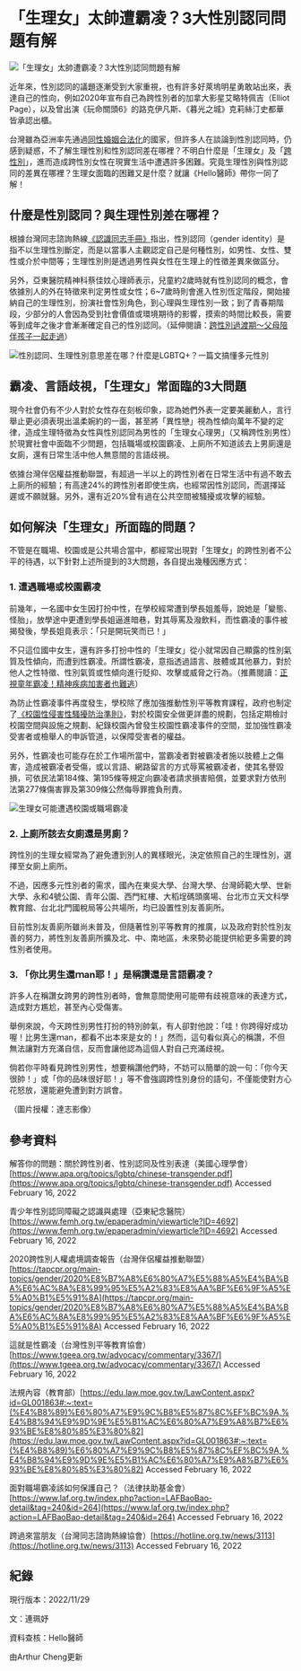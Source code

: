 # 「生理女」太帥遭霸凌？3大性別認同問題有解

![「生理女」太帥遭霸凌？3大性別認同問題有解](https://cdn.helloyishi.com.tw/wp-content/uploads/2022/02/台灣同婚合法化面臨的問題.jpg?w=3840&q=100)

近年來，性別認同的議題逐漸受到大家重視，也有許多好萊塢明星勇敢站出來，表達自己的性向，例如2020年宣布自己為跨性別者的加拿大影星艾略特佩吉（Elliot Page），以及曾出演《玩命關頭6》的路克伊凡斯、《暮光之城》克莉絲汀史都華皆承認出櫃。

台灣雖為亞洲率先通過[同性婚姻合法化](https://helloyishi.com.tw/health/news/legalized-gay-marriage-good-for-lgbtq/)的國家，但許多人在談論到性別認同時，仍感到疑惑，不了解生理性別和性別認同差在哪裡？不明白什麼是「生理女」及「[跨性別](https://helloyishi.com.tw/parenting/childrens-health/other-child-health-issues/when-your-child-needs-transitioning/)」，進而造成跨性別女性在現實生活中遭遇許多困難。究竟生理性別與性別認同的差異在哪裡？生理女面臨的困難又是什麼？就讓《Hello醫師》帶你一同了解！

## 什麼是性別認同？與生理性別差在哪裡？

根據台灣同志諮詢熱線[《認識同志手冊》](https://hotline.org.tw/sites/hotline.org.tw/files/field_upload/2016_%E8%AA%8D%E8%AD%98%E5%90%8C%E5%BF%97.pdf)指出，性別認同（gender identity）是指不以生理性別斷定，而是以當事人主觀認定自己是何種性別，如男性、女性、雙性或介於中間等；生理性別則是透過男性與女性在生理上的性徵差異來做區分。

另外，亞東醫院精神科蔡佳妏心理師表示，兒童約2歲時就有性別認同的概念，會依據別人的外在特徵來判定男性或女性；6~7歲時則會進入性別恆定階段，開始接納自己的生理性別，扮演社會性別角色，到心理與生理性別一致；到了青春期階段，少部分的人會因為受到社會價值或環境期待的影響，摸索的時間比較長，需要等到成年之後才會漸漸確定自己的性別認同。（延伸閱讀：[跨性別過渡期～父母陪伴孩子一起走過](https://helloyishi.com.tw/parenting/childrens-health/other-child-health-issues/when-your-child-needs-transitioning/)）

![性別認同、生理性別意思差在哪？什麼是LGBTQ+？一篇文搞懂多元性別](https://cdn.helloyishi.com.tw/wp-content/uploads/2022/02/性別認同.jpg)

## 霸凌、言語歧視，「生理女」常面臨的3大問題

現今社會仍有不少人對於女性存在刻板印象，認為她們外表一定要美麗動人，言行舉止更必須表現出溫柔婉約的一面，甚至將「異性戀」視為性傾向萬年不變的定律，造成生理特徵為女性與性別認同為男性的「生理女心理男」（又稱跨性別男性）於現實社會中面臨不少問題，包括職場或校園霸凌、上廁所不知道該去上男廁還是女廁，還有日常生活中他人無意間的言語歧視。

依據台灣伴侶權益推動聯盟，有超過一半以上的跨性別者在日常生活中有過不敢去上廁所的經驗；有高達24%的跨性別者即使生病，也經常因性別認同，而選擇延遲或不願就醫。另外，還有近20%曾有過在公共空間被騷擾或攻擊的經驗。

## 如何解決「生理女」所面臨的問題？

不管是在職場、校園或是公共場合當中，都經常出現對「生理女」的跨性別者不公平的待遇，以下針對上述所提到的3大問題，各自提出幾種因應方式：

### 1. 遭遇職場或校園霸凌

前幾年，一名國中女生因打扮中性，在學校經常遭到學長姐羞辱，說她是「變態、怪胎」，放學途中更遭到學長姐逼進暗巷，對其辱罵及潑飲料，而性霸凌的事件被揭發後，學長姐竟表示：「只是開玩笑而已！」

不只這位國中女生，還有許多打扮中性的「生理女」從小就常因自己顯露的性別氣質及性傾向，而遭到性霸凌。所謂性霸凌，意指透過語言、肢體或其他暴力，對於他人之性特徵、性別氣質或性傾向進行貶抑、攻擊或威脅之行為。（推薦閱讀：[正視童年霸凌！精神疾病加害者也難逃](https://helloyishi.com.tw/parenting/childrens-health/other-child-health-issues/childhood-exposure-to-bullying-connected-to-psychotic-behaviors/)）

為防止性霸凌事件再度發生，學校除了應加強推動性別平等教育課程，政府也制定了[《校園性侵害性騷擾防治準則》](https://law.moj.gov.tw/LawClass/LawAll.aspx?pcode=H0080069)，對於校園安全做更詳盡的規劃，包括定期檢討校園空間與設施之規劃、紀錄校園內曾發生校園性霸凌事件的空間，並加強性霸凌受害者或檢舉人的申訴管道，以保障受害者的權益。

另外，性霸凌也可能存在於工作場所當中，當霸凌者對被霸凌者施以肢體上之傷害，造成被霸凌者受傷，或以言語、網路留言的方式辱罵被霸凌者，使其名譽毀損，可依民法第184條、第195條等規定向霸凌者請求損害賠償，並要求對方依刑法第277條傷害罪及第309條公然侮辱罪擔負刑責。

![生理女可能遭遇校園或職場霸凌](https://cdn.helloyishi.com.tw/wp-content/uploads/2022/02/生理女可能遭遇校園或職場霸凌.jpg)

### 2. 上廁所該去女廁還是男廁？

跨性別的生理女經常為了避免遭到別人的異樣眼光，決定依照自己的生理性別，選擇至女廁上廁所。

不過，因應多元性別者的需求，國內在東吳大學、台灣大學、台灣師範大學、世新大學、永和4號公園、青年公園、西門紅樓、大稻埕碼頭廣場、台北市立天文科學教育館、台北北門國稅局等公共場所，均已設置性別友善廁所。

目前性別友善廁所雖尚未普及，但隨著性別平等教育的推廣，以及政府對於性別友善的努力，將性別友善廁所擴及北、中、南地區，未來勢必能提供給更多需要的跨性別者使用。

### 3. 「你比男生還ｍan耶！」是稱讚還是言語霸凌？

許多人在稱讚女跨男的跨性別者時，會無意間使用可能帶有歧視意味的表達方式，造成對方尷尬，甚至內心受傷害。

舉例來說，今天跨性別男性打扮的特別帥氣，有人卻對他說：「哇！你跨得好成功喔！比男生還ｍan，都看不出本來是女的！」然而，這句看似真心的稱讚，不但無法讓對方充滿自信，反而會讓他認為這個人對自己充滿歧視。

倘若你平時看見跨性別男性，想要稱讚他們時，不妨可以簡單的說一句：「你今天很帥！」或「你的品味很好耶！」等不會強調跨性別身份的語句，不僅能使對方心花怒放，還能避免遭到對方誤會。

（圖片授權：達志影像）

## 參考資料

解答你的問題：關於跨性別者、性別認同及性別表達（美國心理學會）[https://www.apa.org/topics/lgbtq/chinese-transgender.pdf](https://www.apa.org/topics/lgbtq/chinese-transgender.pdf) Accessed February 16, 2022

青少年性別認同障礙之認識與處理（亞東紀念醫院）[https://www.femh.org.tw/epaperadmin/viewarticle?ID=4692](https://www.femh.org.tw/epaperadmin/viewarticle?ID=4692) Accessed February 16, 2022

2020跨性別人權處境調查報告（台灣伴侶權益推動聯盟）[https://tapcpr.org/main-topics/gender/2020%E8%B7%A8%E6%80%A7%E5%88%A5%E4%BA%BA%E6%AC%8A%E8%99%95%E5%A2%83%E8%AA%BF%E6%9F%A5%E5%A0%B1%E5%91%8A](https://tapcpr.org/main-topics/gender/2020%E8%B7%A8%E6%80%A7%E5%88%A5%E4%BA%BA%E6%AC%8A%E8%99%95%E5%A2%83%E8%AA%BF%E6%9F%A5%E5%A0%B1%E5%91%8A) Accessed February 16, 2022

這就是性霸凌（台灣性別平等教育協會）[https://www.tgeea.org.tw/advocacy/commentary/3367/](https://www.tgeea.org.tw/advocacy/commentary/3367/) Accessed February 16, 2022

法規內容（教育部）[https://edu.law.moe.gov.tw/LawContent.aspx?id=GL001863#:~:text=(%E4%B8%89)%E6%80%A7%E9%9C%B8%E5%87%8C%EF%BC%9A,%E4%B8%94%E9%9D%9E%E5%B1%AC%E6%80%A7%E9%A8%B7%E6%93%BE%E8%80%85%E3%80%82](https://edu.law.moe.gov.tw/LawContent.aspx?id=GL001863#:~:text=(%E4%B8%89)%E6%80%A7%E9%9C%B8%E5%87%8C%EF%BC%9A,%E4%B8%94%E9%9D%9E%E5%B1%AC%E6%80%A7%E9%A8%B7%E6%93%BE%E8%80%85%E3%80%82) Accessed February 16, 2022

面對職場霸凌該如何保護自己？（法律扶助基金會）[https://www.laf.org.tw/index.php?action=LAFBaoBao-detail&tag=240&id=264](https://www.laf.org.tw/index.php?action=LAFBaoBao-detail&tag=240&id=264) Accessed February 16, 2022

跨過來當朋友（台灣同志諮詢熱線協會）[https://hotline.org.tw/news/3113](https://hotline.org.tw/news/3113) Accessed February 16, 2022

## 紀錄

現行版本：2022/11/29

文：連珮妤

資料查核：Hello醫師

由Arthur Cheng更新